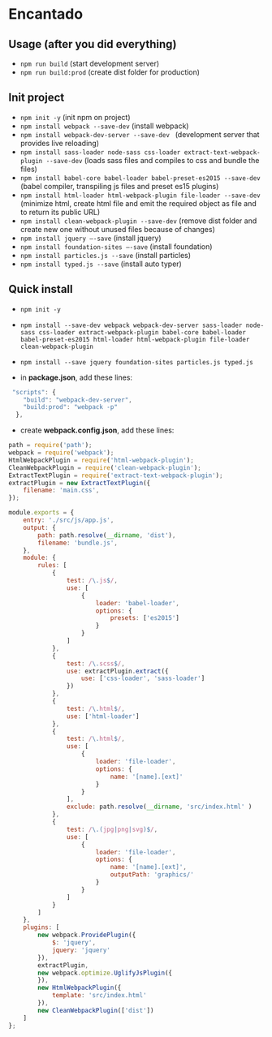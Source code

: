 # Encantado

## Usage (after you did everything)
- `npm run build` (start development server)
- `npm run build:prod` (create dist folder for production)

## Init project
- `npm init -y` (init npm on project)
- `npm install webpack --save-dev` (install webpack)  
- `npm install webpack-dev-server --save-dev ` (development server that provides live reloading)  
- `npm install sass-loader node-sass css-loader extract-text-webpack-plugin --save-dev` (loads sass files and compiles to css and bundle the files)
- `npm install babel-core babel-loader babel-preset-es2015 --save-dev` (babel compiler, transpiling js files and preset es15 plugins)
- `npm install html-loader html-webpack-plugin file-loader --save-dev` (minimize html, create html file and emit the required object as file and to return its public URL)
- `npm install clean-webpack-plugin --save-dev` (remove dist folder and create new one without unused files because of changes)
- `npm install jquery –-save` (install jquery)
- `npm install foundation-sites –-save` (install foundation)
- `npm install particles.js --save` (install particles)
- `npm install typed.js --save` (install auto typer)


## Quick install
- `npm init -y`
- `npm install --save-dev webpack webpack-dev-server sass-loader node-sass css-loader extract-webpack-plugin babel-core babel-loader babel-preset-es2015 html-loader html-webpack-plugin file-loader clean-webpack-plugin`
- `npm install --save jquery foundation-sites particles.js typed.js`

- in **package.json**, add these lines:  
``` javascript
 "scripts": {
    "build": "webpack-dev-server",
    "build:prod": "webpack -p"
  },
```

- create **webpack.config.json**, add these lines:  
``` javascript
path = require('path');
webpack = require('webpack');
HtmlWebpackPlugin = require('html-webpack-plugin');
CleanWebpackPlugin = require('clean-webpack-plugin');
ExtractTextPlugin = require('extract-text-webpack-plugin');
extractPlugin = new ExtractTextPlugin({
    filename: 'main.css',
});

module.exports = {
    entry: './src/js/app.js', 
    output: {
        path: path.resolve(__dirname, 'dist'),
        filename: 'bundle.js',
    },
    module: {
        rules: [
            {
                test: /\.js$/,
                use: [
                    {
                        loader: 'babel-loader',
                        options: {
                            presets: ['es2015']
                        }
                    }
                ]
            },
            {
                test: /\.scss$/,
                use: extractPlugin.extract({
                    use: ['css-loader', 'sass-loader']
                })
            },
            {
                test: /\.html$/,
                use: ['html-loader']
            },
            {
                test: /\.html$/,
                use: [
                    {
                        loader: 'file-loader', 
                        options: {
                            name: '[name].[ext]'
                        }
                    }
                ],
                exclude: path.resolve(__dirname, 'src/index.html' )
            },
            {
                test: /\.(jpg|png|svg)$/,
                use: [
                    {
                        loader: 'file-loader', 
                        options: {
                            name: '[name].[ext]',
                            outputPath: 'graphics/'
                        }
                    }
                ]
            }
        ]
    },
    plugins: [
        new webpack.ProvidePlugin({
            $: 'jquery',
            jquery: 'jquery'
        }),
        extractPlugin,
        new webpack.optimize.UglifyJsPlugin({
        }),
        new HtmlWebpackPlugin({
            template: 'src/index.html'
        }),
        new CleanWebpackPlugin(['dist'])
    ]
};
```
